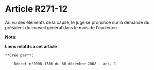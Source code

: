 # Article R271-12

Au vu des éléments de la cause, le juge se prononce sur la demande du président du conseil général dans le mois de
l'audience.

**Nota:**



**Liens relatifs à cet article**

	**Créé par**:

	  - Décret n°2008-1506 du 30 décembre 2008 - art. 1
